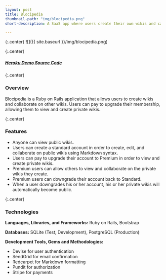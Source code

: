 ```yaml
---
layout: post
title: Blocipedia
thumbnail-path: "img/blocipedia.png"
short-description: A SaaS app where users create their own wikis and can opt to pay for premium.

---
```


{:.center}
![]({{ site.baseurl }}/img/blocipedia.png)

{:.center}
<h5>
  <a href="https://blocipedia-rc.herokuapp.com/" class="button">
    Heroku Demo
  </a>  
  <a href="https://github.com/rachelcolby11/Blocipedia" class="button">
    Source Code
    <i class="fa fa-fw fa-github"></i>
  </a>
</h5>

{:.center}
### Overview

Blocipedia is a Ruby on Rails application that allows users to create wikis and collaborate on other wikis. Users can pay to upgrade their membership, allowing them to view and create private wikis. 

{:.center}
### Features
* Anyone can view public wikis.
* Users can create a standard account in order to create, edit, and collaborate on public wikis using Markdown syntax.
* Users can pay to upgrade their account to Premium in order to view and create private wikis.
* Premium users can allow others to view and collaborate on the private wikis they create.
* Premium users can downgrade their account back to Standard.
* When a user downgrades his or her account, his or her private wikis will automatically become public. 

{:.center}
### Technologies
**Languages, Libraries, and Frameworks:** Ruby on Rails, Bootstrap

**Databases:** SQLite (Test, Development), PostgreSQL (Production)

**Development Tools, Gems and Methodologies:** 

* Devise for user authentication
* SendGrid for email confirmation
* Redcarpet for Markdown formatting
* Pundit for authorization
* Stripe for payments
